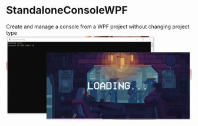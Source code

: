 # StandaloneConsoleWPF
Create and manage a console from a WPF project without changing project type
![Demo](https://github.com/asm512/StandaloneConsoleWPF/blob/master/demo.PNG?raw=true)
